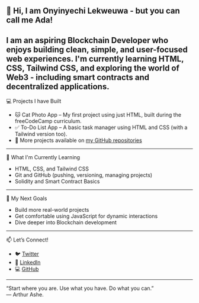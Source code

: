 👋 Hi, I am Onyinyechi Lekweuwa - but you can call me Ada!
---
I am an aspiring Blockchain Developer who enjoys building clean, simple, and user-focused web experiences. I'm currently learning HTML, CSS, Tailwind CSS, and exploring the world of Web3 - including smart contracts and decentralized applications.
---
💻 Projects I have Built
- 🐱 Cat Photo App – My first project using just HTML, built during the freeCodeCamp curriculum.
- ✅ To-Do List App – A basic task manager using HTML and CSS (with a Tailwind version too).
- 📁 More projects available on [my GitHub repositories](https://github.com/theglobalada?tab=repositories)
---
🌱 What I'm Currently Learning
- HTML, CSS, and Tailwind CSS
- Git and GitHub (pushing, versioning, managing projects)
- Solidity and Smart Contract Basics 
---
🔭 My Next Goals
- Build more real-world projects
- Get comfortable using JavaScript for dynamic interactions
- Dive deeper into Blockchain development
---
📫 Let’s Connect!
- 🐦 [Twitter](https://x.com/theglobalada)
- 💼 [LinkedIn](https://www.linkedin.com/in/onyinyechi-lekweuwa/)
- 💻 [GitHub](https://github.com/theglobalada)
---
“Start where you are. Use what you have. Do what you can.”  
 — Arthur Ashe.
